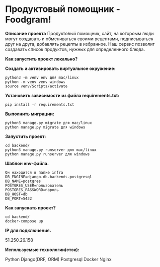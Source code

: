 # Продуктовый помощник - Foodgram!

**Описание проекта**
Продуктовый помощник, сайт, на котороым люди могут создавать и обмениваться своими рецептами, подписываться друг на друга, добавлять рецепты в избранное. Наш сервис позволит создавать список продуктов, нужных для определенного блюда.

**Как запустить проект локально?**

**Создать и активировать виртуальное окружение:**

```
python3 -m venv env для mac/linux
python -m venv venv windows
source venv/Scripts/activate
```

**Установить зависимости из файла requirements.txt:**

```
pip install -r requirements.txt
```

**Выполнить миграции:**

```
python3 manage.py migrate для mac/linux
python manage.py migrate для windows
```

**Запустить проект:**

```
cd backend/
python3 manage.py runserver для mac/linux
python manage.py runserver для windows
```


**Шаблон env-файла.**

```
Он находится в папке infra
DB_ENGINE=django.db.backends.postgresql 
DB_NAME=postgres 
POSTGRES_USER=пользователь 
POSTGRES_PASSWORD=пароль 
DB_HOST=db 
DB_PORT=5432
```

**Как запускать проект?**

```
cd backend/
docker-compose up
```

**IP для подключения.**

 51.250.26.158

**Используемые технологии(стэк):**

Python
Django(DRF, ORM)
Postgresql
Docker
Nginx